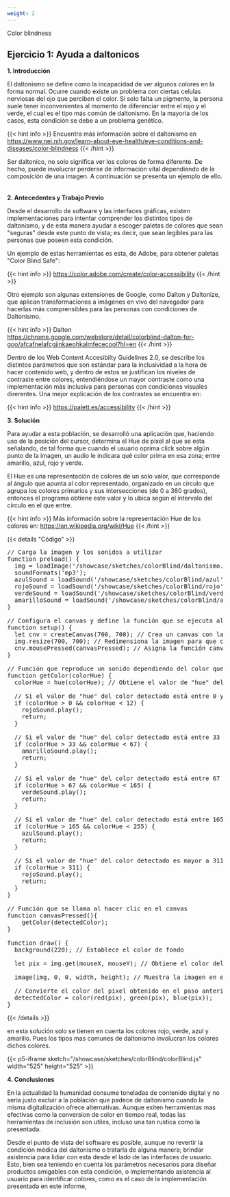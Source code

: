 ```yaml
---
weight: 2
---
```

Color blindness

## Ejercicio 1: Ayuda a daltonicos

**1. Introducción**

El daltonismo se define como la incapacidad de ver algunos colores en la forma normal. Ocurre cuando existe un problema con ciertas celulas nerviosas del ojo que perciben el color. Si solo falta un pigmento, la persona suele tener inconvenientes al momento de diferenciar entre el rojo y el verde, el cual es el tipo más común de daltonismo. En la mayoría de los casos, esta condición se debe a un problema genético.

{{< hint info >}}
Encuentra más información sobre el daltonismo en https://www.nei.nih.gov/learn-about-eye-health/eye-conditions-and-diseases/color-blindness
{{< /hint >}}

Ser daltonico, no solo significa ver los colores de forma diferente. De hecho, puede involucrar perderse de información vital dependiendo de la composición de una imagen. A continuación se presenta un ejemplo de ello. 



######

**2. Antecedentes y Trabajo Previo**

Desde el desarrollo de software y las interfaces gráficas, existen  implementaciones para intentar comprender los distintos tipos de daltonismo, y de esta manera ayudar a escoger paletas de colores que sean "seguras" desde este punto de vista; es decir, que sean legibles para las personas que poseen esta condición. 

Un ejemplo de estas herramientas es esta, de Adobe, para obtener paletas "Color Blind Safe":

{{< hint info >}}
https://color.adobe.com/create/color-accessibility
{{< /hint >}}

Otro ejemplo son algunas extensiones de Google, como Dalton y Daltonize, que aplican transformaciones a imágenes en vivo del navegador para hacerlas más comprensibles para las personas con condiciones de Daltonismo.

{{< hint info >}}
Dalton
https://chrome.google.com/webstore/detail/colorblind-dalton-for-goo/afcafnelafcgjinkaeohkalmfececool?hl=en
{{< /hint >}}

Dentro de los Web Content Accesibilty Guidelines 2.0, se describe los distintos parámetros que son estándar para la inclusividad a la hora de hacer contenido web, y dentro de estos se justifican los niveles de contraste entre colores, entendiéndose un mayor contraste como una implementación más inclusiva para personas con condiciones visuales direrentes. Una mejor explicación de los contrastes se encuentra en:


{{< hint info >}}
https://palett.es/accessibility
{{< /hint >}}

**3. Solución**

Para ayudar a esta población, se desarrolló una aplicación que, haciendo uso de la posición del cursor, determina el Hue de pixel al que se esta señalando, de tal forma que cuando el usuario oprima click sobre algún punto de la imagen, un audio le indicara qué color prima en esa zona; entre amarillo, azul, rojo y verde.

El Hue es una representación de colores de un solo valor, que corresponde al ángulo que apunta al color representado, organizado en un círculo que agrupa los colores primarios y sus intersecciones (de 0 a 360 grados), entonces el programa obtiene este valor y lo ubica según el intervalo del círculo en el que entre.

{{< hint info >}}
Más información sobre la representación Hue de los colores en:
https://en.wikipedia.org/wiki/Hue
{{< /hint >}}


{{< details "Código" >}}
<pre>
// Carga la imagen y los sonidos a utilizar
function preload() {
  img = loadImage('/showcase/sketches/colorBlind/daltonismo.jpeg');
  soundFormats('mp3');
  azulSound = loadSound('/showcase/sketches/colorBlind/azul');
  rojoSound = loadSound('/showcase/sketches/colorBlind/rojo');
  verdeSound = loadSound('/showcase/sketches/colorBlind/verde');
  amarilloSound = loadSound('/showcase/sketches/colorBlind/amarillo');
}

// Configura el canvas y define la función que se ejecuta al hacer clic en él
function setup() {
  let cnv = createCanvas(700, 700); // Crea un canvas con las dimensiones indicadas
  img.resize(700, 700); // Redimensiona la imagen para que coincida con las dimensiones del canvas
  cnv.mousePressed(canvasPressed); // Asigna la función canvasPressed() para ser llamada cada vez que se haga clic en el canvas
}

// Función que reproduce un sonido dependiendo del color que se ha detectado en el canvas
function getColor(colorHue) {
  colorHue = hue(colorHue); // Obtiene el valor de "hue" del color detectado
  
  // Si el valor de "hue" del color detectado está entre 0 y 12, se reproduce el sonido "rojo"
  if (colorHue > 0 && colorHue < 12) {
    rojoSound.play();
    return;
  }
  
  // Si el valor de "hue" del color detectado está entre 33 y 67, se reproduce el sonido "amarillo"
  if (colorHue > 33 && colorHue < 67) {
    amarilloSound.play();
    return;
  }
  
  // Si el valor de "hue" del color detectado está entre 67 y 165, se reproduce el sonido "verde"
  if (colorHue > 67 && colorHue < 165) {
    verdeSound.play();
    return;
  }
  
  // Si el valor de "hue" del color detectado está entre 165 y 255, se reproduce el sonido "azul"
  if (colorHue > 165 && colorHue < 255) {
    azulSound.play();
    return;
  }
  
  // Si el valor de "hue" del color detectado es mayor a 311, se reproduce el sonido "rojo"
  if (colorHue > 311) {
    rojoSound.play();
    return;
  }
}

// Función que se llama al hacer clic en el canvas
function canvasPressed(){
    getColor(detectedColor);
}

function draw() {
  background(220); // Establece el color de fondo
  
  let pix = img.get(mouseX, mouseY); // Obtiene el color del pixel que se encuentra en la posición del mouse
  
  image(img, 0, 0, width, height); // Muestra la imagen en el canvas
  
  // Convierte el color del pixel obtenido en el paso anterior a un objeto de color de p5.js
  detectedColor = color(red(pix), green(pix), blue(pix));
}
</pre>
{{< /details >}}

en esta solución solo se tienen en cuenta los colores rojo, verde, azul y amarillo. Pues los tipos mas comunes de daltonismo involucran los colores dichos colores.

{{< p5-iframe sketch="/showcase/sketches/colorBlind/colorBlind.js"  width="525" height="525" >}}

**4. Conclusiones**

En la actualidad la humanidad consume toneladas de contenido digital y no seria justo excluir a la población que padece de daltonismo cuando 
la misma digitalización ofrece alternativas. Aunque exiten herramientas mas efectivas como la conversion de color en tiempo real, todas
las herramientas de inclusión son utiles, incluso una tan rustica como la presentada.

Desde el punto de vista del software es posible, aunque no revertir la condición médica del daltonismo o tratarla de alguna manera; brindar asistencia para lidiar con esta desde el lado de las interfaces de usuario. Esto, bien sea teniendo en cuenta los parámetros necesarios para diseñar productos amigables con esta condición, o implementando asistencia al usuario para identificar colores, como es el caso de la implementación presentada en este informe,
